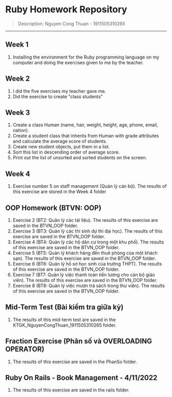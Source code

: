 # Ruby Homework Repository
> Description: Nguyen Cong Thuan - 1911505310265
---

## Week 1
1. Installing the environment for the Ruby programming language on my computer and doing the exercises given to me by the teacher.

## Week 2
1. I did the five exercises my teacher gave me.
2. Did the exercise to create "class students"

## Week 3
1. Create a class Human (name, hair, weight, height, age, phone, email, nation).
2. Create a student class that inherits from Human with grade attributes and calculate the average score of students. 
3. Create new student objects, put them in a list.
4. Sort this list in descending order of average score. 
5. Print out the list of unsorted and sorted students on the screen.

## Week 4
1. Exercise number 5 on staff management (Quản lý cán bộ). The results of this exercise are stored in the Week 4 folder

## OOP Homework (BTVN: OOP)
1. Exercise 2 (BT2: Quản lý các tài liệu). The results of this exercise are saved in the BTVN_OOP folder.
2. Exercise 3 (BT3: Quản lý các thí sinh dự thi đại học). The results of this exercise are saved in the BTVN_OOP folder.
3. Exercise 4 (BT4: Quản lý các hộ dân cư trong một khu phố). The results of this exercise are saved in the BTVN_OOP folder.
4. Exercise 5 (BT5: Quản lý khách hàng đến thuê phòng của một khách sạn). The results of this exercise are saved in the BTVN_OOP folder.
5. Exercise 6 (BT6: Quản lý hồ sơ học sinh của trường THPT). The results of this exercise are saved in the BTVN_OOP folder.
6. Exercise 7 (BT7: Quản lý việc thanh toán tiền lương cho cán bộ giáo viên). The results of this exercise are saved in the BTVN_OOP folder.
7. Exercise 8 (BT8: Quản lý việc mượn trả sách trong thư viện). The results of this exercise are saved in the BTVN_OOP folder.

## Mid-Term Test (Bài kiểm tra giữa kỳ)
1. The results of this mid-term test are saved in the KTGK_NguyenCongThuan_1911505310265 folder.

## Fraction Exercise (Phân số và OVERLOADING OPERATOR)
1. The results of this exercise are saved in the PhanSo folder.

## Ruby On Rails - Book Management - 4/11/2022
1. The results of this exercise are saved in the rails folder.